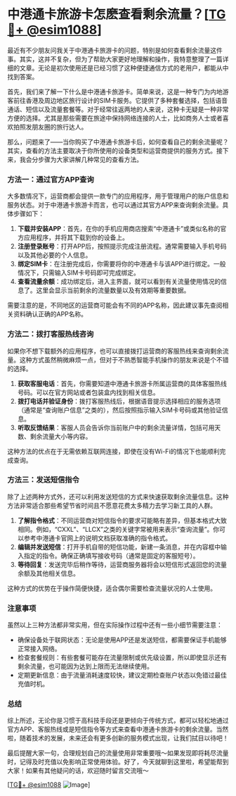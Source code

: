 # 中港通卡旅游卡怎麽查看剩余流量？[[TG💪+ @esim1088](https://t.me/s/esim1088)]

最近有不少朋友问我关于中港通卡旅游卡的问题，特别是如何查看剩余流量这件事。其实，这并不复杂，但为了帮助大家更好地理解和操作，我特意整理了一篇详细的文章。无论是初次使用还是已经习惯了这种便捷通信方式的老用户，都能从中找到答案。

首先，我们来了解一下什么是中港通卡旅游卡。简单来说，这是一种专门为内地游客前往香港及周边地区旅行设计的SIM卡服务。它提供了多种套餐选择，包括语音通话、短信以及流量套餐等。对于经常往返两地的人来说，这种卡无疑是一种非常方便的选择。尤其是那些需要在旅途中保持网络连接的人士，比如商务人士或者喜欢拍照发朋友圈的旅行达人。

那么，问题来了——当你购买了中港通卡旅游卡后，如何查看自己的剩余流量呢？其实，查看的方法主要取决于你所使用的设备类型和运营商提供的服务方式。接下来，我会分步骤为大家讲解几种常见的查看方法。

### 方法一：通过官方APP查询

大多数情况下，运营商都会提供一款专门的应用程序，用于管理用户的账户信息和服务状态。对于中港通卡旅游卡而言，也可以通过其官方APP来查询剩余流量。具体步骤如下：

1. **下载并安装APP**：首先，在你的手机应用商店搜索“中港通卡”或类似名称的官方应用程序，并将其下载到你的设备上。
2. **注册登录账号**：打开APP后，按照提示完成注册流程。通常需要输入手机号码以及其他必要的个人信息。
3. **绑定SIM卡**：在注册完成后，你需要将你的中港通卡与该APP进行绑定。一般情况下，只需输入SIM卡号码即可完成绑定。
4. **查看流量余额**：成功绑定后，进入主界面，就可以看到有关流量使用情况的信息了。这里会显示当前剩余的流量数量以及有效期等重要数据。

需要注意的是，不同地区的运营商可能会有不同的APP名称，因此建议事先查阅相关资料确认正确的APP名称。

### 方法二：拨打客服热线咨询

如果你不想下载额外的应用程序，也可以直接拨打运营商的客服热线来查询剩余流量。这种方式虽然稍微麻烦一点，但对于不熟悉智能手机操作的朋友来说是个不错的选择。

1. **获取客服电话**：首先，你需要知道中港通卡旅游卡所属运营商的具体客服热线号码。可以在官方网站或者包装盒内找到相关信息。
2. **拨打电话并验证身份**：拨打客服热线后，根据语音提示选择相应的服务选项（通常是“查询账户信息”之类的），然后按照指示输入SIM卡号码或其他验证信息。
3. **听取反馈结果**：客服人员会告诉你当前账户中的剩余流量详情，包括可用天数、剩余流量大小等内容。

这种方法的优点在于无需依赖互联网连接，即使在没有Wi-Fi的情况下也能顺利完成查询。

### 方法三：发送短信指令

除了上述两种方式外，还可以利用发送短信的方式来快速获取剩余流量信息。这种方法非常适合那些希望节省时间且不愿意花费太多精力去学习新工具的人群。

1. **了解指令格式**：不同运营商对短信指令的要求可能略有差异，但基本格式大致相同。例如，“CXXL”、“LLCX”之类的关键字常被用来表示“查询流量”。你可以参考中港通卡官网上的说明文档获取准确的指令格式。
2. **编辑并发送短信**：打开手机自带的短信功能，新建一条消息，并在内容框中输入指定的指令。确保正确填写接收号码（通常是固定的客服短号）。
3. **等待回复**：发送完毕后稍作等待，运营商服务器将会以短信形式返回您的流量余额及其他相关信息。

这种方式的优势在于操作简便快捷，适合偶尔需要检查流量状况的人士使用。

### 注意事项

虽然以上三种方法都非常实用，但在实际操作过程中还有一些小细节需要注意：

- 确保设备处于联网状态：无论是使用APP还是发送短信，都需要保证手机能够正常接入网络。
- 检查套餐规则：有些套餐可能存在流量限制或优先级设置，所以即使显示还有剩余流量，也可能因为达到上限而无法继续使用。
- 定期更新信息：由于流量消耗速度较快，建议定期检查账户状态以免错过最佳充值时机。

### 总结

综上所述，无论你是习惯于高科技手段还是更倾向于传统方式，都可以轻松地通过官方APP、客服热线或是短信指令等方式来查看中港通卡旅游卡的剩余流量。当然啦，随着技术的发展，未来还会有更多创新的服务模式出现，让我们拭目以待吧！

最后提醒大家一句，合理规划自己的流量使用非常重要哦～如果发现即将耗尽流量时，记得及时充值以免影响正常使用体验。好了，今天就聊到这里啦，希望能帮到大家！如果有其他疑问的话，欢迎随时留言交流哦～

[[TG💪+ @esim1088](https://t.me/s/esim1088) ![Image](https://i.postimg.cc/4NQfJmqS/Snipaste-2025-05-13-00-14-12.png)]
